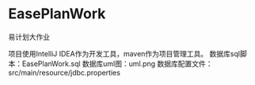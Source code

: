 # EasePlanWork
易计划大作业<p />
项目使用IntelliJ IDEA作为开发工具，maven作为项目管理工具。
数据库sql脚本：EasePlanWork.sql
数据库uml图：uml.png
数据库配置文件：src/main/resource/jdbc.properties